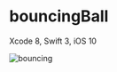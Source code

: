 # bouncingBall


Xcode 8, Swift 3, iOS 10


![bouncing](https://cloud.githubusercontent.com/assets/22255995/20463102/7ac41fba-af2c-11e6-8a16-84feb21a0530.gif)
